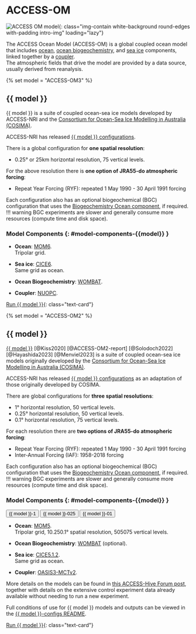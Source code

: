 [cosima]: http://cosima.org

# ACCESS-OM

![ACCESS OM model](/assets/model-config-logos/configurations-without-titles/access-om.png){: class="img-contain white-background round-edges with-padding intro-img" loading="lazy"}

The ACCESS Ocean Model (ACCESS-OM) is a global coupled ocean model that includes [ocean](/models/model_components/ocean), [ocean biogeochemistry](/models/model_components/bgc_ocean), and [sea ice](/models/model_components/sea-ice) components, linked together by a [coupler](/models/model_components/coupler).<br>
The atmospheric fields that drive the model are provided by a data source, usually derived from reanalysis.

{% set model = "ACCESS-OM3" %}
## {{ model }}

{{ model }} is a suite of coupled ocean-sea ice models developed by ACCESS-NRI and the [Consortium for Ocean-Sea Ice Modelling in Australia (COSIMA)][cosima].

ACCESS-NRI has released [{{ model }} configurations](https://github.com/ACCESS-NRI/access-om3-configs).

There is a global configuration for **one spatial resolution**:

- 0.25° or 25km horizontal resolution, 75 vertical levels.

For the above resolution there is **one option of JRA55-do atmospheric forcing**:

- Repeat Year Forcing (RYF): repeated 1 May 1990 - 30 April 1991 forcing

Each configuration also has an optional biogeochemical (BGC) configuration that uses the [Biogeochemistry Ocean component](/models/model_components/bgc_ocean), if required.
!!! warning
    BGC experiments are slower and generally consume more resources (compute time and disk space).

### Model Components {: #model-components-{{model}} }

- **Ocean**: [MOM6](/models/model_components/ocean#mom6).<br>
  Tripolar grid.

- **Sea ice**: [CICE6](/models/model_components/sea-ice#cice6).<br>
    Same grid as ocean.

- **Ocean Biogeochemistry**: [WOMBAT](/models/model_components/bgc_ocean#wombat).

- **Coupler**: [NUOPC](/models/model_components/coupler#nuopc).

[Run {{ model }}](/models/run-a-model/run-access-om3){: class="text-card"}

{% set model = "ACCESS-OM2" %}
## {{ model }}

[{{ model }}](https://gmd.copernicus.org/articles/13/401/2020/) [@Kiss2020] [@ACCESS-OM2-report] [@Solodoch2022] [@Hayashida2023] [@Menviel2023] is a suite of coupled ocean-sea ice models originally developed by the [Consortium for Ocean-Sea Ice Modelling in Australia (COSIMA)][cosima].<br>

ACCESS-NRI has released [{{ model }} configurations](https://github.com/ACCESS-NRI/access-om2-configs) as an adaptation of those originally developed by COSIMA.

There are global configurations for **three spatial resolutions**:

- 1° horizontal resolution, 50 vertical levels.
- 0.25° horizontal resolution, 50 vertical levels.
- 0.1° horizontal resolution, 75 vertical levels.

For each resolution there are **two options of JRA55-do atmospheric forcing**:

- Repeat Year Forcing (RYF): repeated 1 May 1990 - 30 April 1991 forcing
- Inter-Annual Forcing (IAF): 1958-2018 forcing

Each configuration also has an optional biogeochemical (BGC) configuration that uses the [Biogeochemistry Ocean component](/models/model_components/bgc_ocean), if required.
!!! warning
    BGC experiments are slower and generally consume more resources (compute time and disk space).

### Model Components {: #model-components-{{model}} }
<div class="tabLabels" label="ACCESS-OM2-versions">
    <button id="{{ model }}-1deg">{{ model }}-1</button>
    <button id="{{ model }}-025deg">{{ model }}-025</button>
    <button id='{{ model }}-01deg'>{{ model }}-01</button>
</div>

- **Ocean**: [MOM5](/models/model_components/ocean#mom5).<br>
  Tripolar grid, <span tabcontentfor="{{ model }}-1deg">1</span><span tabcontentfor="{{ model }}-025deg">0.25</span><span tabcontentfor="{{ model }}-01deg">0.1</span>° spatial resolution, <span tabcontentfor="{{ model }}-1deg">50</span><span tabcontentfor="{{ model }}-025deg">50</span><span tabcontentfor="{{ model }}-01deg">75</span> vertical levels.

- **Ocean Biogeochemistry**: [WOMBAT](/models/model_components/bgc_ocean#wombat) (optional).

- **Sea ice**: [CICE5.1.2](/models/model_components/sea-ice#cice5).<br>
    Same grid as ocean.

- **Coupler**: [OASIS3-MCTv2](/models/model_components/coupler#oasis3-mct).

More details on the models can be found in [this ACCESS-Hive Forum post](https://forum.access-hive.org.au/t/access-om2-control-experiments/258), together with details on the extensive control experiment data already available without needing to run a new experiment.

Full conditions of use for {{ model }} models and outputs can be viewed in the  [{{ model }}-configs README](https://github.com/ACCESS-NRI/access-om2-configs?tab=readme-ov-file#conditions-of-use).

[Run {{ model }}](/models/run-a-model/run-access-om2){: class="text-card"}
